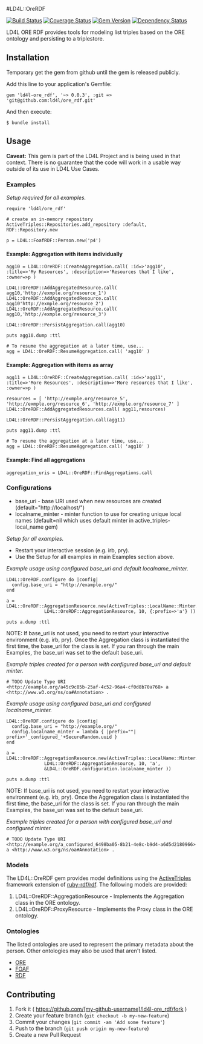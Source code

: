 #LD4L::OreRDF

[![Build Status](https://travis-ci.org/ld4l/ore_rdf.png?branch=rework_with_service_objects)](https://travis-ci.org/ld4l/ore_rdf) 
[![Coverage Status](https://coveralls.io/repos/ld4l/ore_rdf/badge.png?branch=rework_with_service_objects)](https://coveralls.io/r/ld4l/ore_rdf?branch=rework_with_service_objects)
[![Gem Version](https://badge.fury.io/rb/ld4l-ore_rdf.svg)](http://badge.fury.io/rb/ld4l-ore_rdf)
[![Dependency Status](https://www.versioneye.com/ruby/ld4l-ore_rdf/0.0.3/badge.svg)](https://www.versioneye.com/ruby/ld4l-ore_rdf/0.0.3)



LD4L ORE RDF provides tools for modeling list triples based on the ORE ontology and persisting to a triplestore.


## Installation

Temporary get the gem from github until the gem is released publicly.

Add this line to your application's Gemfile:

<!--    gem 'ld4l-ore_rdf' -->
    gem 'ld4l-ore_rdf', '~> 0.0.3', :git => 'git@github.com:ld4l/ore_rdf.git'
    

And then execute:

    $ bundle install

<!--
Or install it yourself as:

    $ gem install ld4l-ore_rdf
-->


## Usage

**Caveat:** This gem is part of the LD4L Project and is being used in that context.  There is no guarantee that the 
code will work in a usable way outside of its use in LD4L Use Cases.

### Examples

*Setup required for all examples.*
```
require 'ld4l/ore_rdf'

# create an in-memory repository
ActiveTriples::Repositories.add_repository :default, RDF::Repository.new

p = LD4L::FoafRDF::Person.new('p4')
```

#### Example: Aggregation with items individually
```
agg10 = LD4L::OreRDF::CreateAggregation.call( :id=>'agg10', :title=>'My Resources', :description=>'Resources that I like', :owner=>p )

LD4L::OreRDF::AddAggregatedResource.call( agg10,'http://exmple.org/resource_1')
LD4L::OreRDF::AddAggregatedResource.call( agg10'http://exmple.org/resource_2')
LD4L::OreRDF::AddAggregatedResource.call( agg10,'http://exmple.org/resource_3')

LD4L::OreRDF::PersistAggregation.call(agg10)

puts agg10.dump :ttl

# To resume the aggregation at a later time, use...
agg = LD4L::OreRDF::ResumeAggregation.call( 'agg10' )
```

#### Example: Aggregation with items as array
```
agg11 = LD4L::OreRDF::CreateAggregation.call( :id=>'agg11', :title=>'More Resources', :description=>'More resources that I like', :owner=>p )

resources = [ 'http://exmple.org/resource_5', 'http://exmple.org/resource_6', 'http://exmple.org/resource_7' ]
LD4L::OreRDF::AddAggregatedResources.call( agg11,resources)

LD4L::OreRDF::PersistAggregation.call(agg11)

puts agg11.dump :ttl

# To resume the aggregation at a later time, use...
agg = LD4L::OreRDF::ResumeAggregation.call( 'agg10' )
```

#### Example: Find all aggregations
```
aggregation_uris = LD4L::OreRDF::FindAggregations.call
```


### Configurations

* base_uri - base URI used when new resources are created (default="http://localhost/")
* localname_minter - minter function to use for creating unique local names (default=nil which uses default minter in active_triples-local_name gem)

*Setup for all examples.*

* Restart your interactive session (e.g. irb, pry).
* Use the Setup for all examples in main Examples section above.

*Example usage using configured base_uri and default localname_minter.*
```
LD4L::OreRDF.configure do |config|
  config.base_uri = "http://example.org/"
end

a = LD4L::OreRDF::AggregationResource.new(ActiveTriples::LocalName::Minter.generate_local_name(
              LD4L::OreRDF::AggregationResource, 10, {:prefix=>'a'} ))

puts a.dump :ttl
```
NOTE: If base_uri is not used, you need to restart your interactive environment (e.g. irb, pry).  Once the 
  Aggregation class is instantiated the first time, the base_uri for the class is set.  If you ran
  through the main Examples, the base_uri was set to the default base_uri.


*Example triples created for a person with configured base_uri and default minter.*
```
# TODO Update Type URI
<http://example.org/a45c9c85b-25af-4c52-96a4-cf0d8b70a768> a <http://www.w3.org/ns/oa#Annotation> .
```

*Example usage using configured base_uri and configured localname_minter.*
```
LD4L::OreRDF.configure do |config|
  config.base_uri = "http://example.org/"
  config.localname_minter = lambda { |prefix=""| prefix+'_configured_'+SecureRandom.uuid }
end

a = LD4L::OreRDF::AggregationResource.new(ActiveTriples::LocalName::Minter.generate_local_name(
              LD4L::OreRDF::AggregationResource, 10, 'a',
              &LD4L::OreRDF.configuration.localname_minter ))

puts a.dump :ttl
```
NOTE: If base_uri is not used, you need to restart your interactive environment (e.g. irb, pry).  Once the 
  Aggregation class is instantiated the first time, the base_uri for the class is set.  If you ran
  through the main Examples, the base_uri was set to the default base_uri.


*Example triples created for a person with configured base_uri and configured minter.*
```
# TODO Update Type URI
<http://example.org/a_configured_6498ba05-8b21-4e8c-b9d4-a6d5d2180966> a <http://www.w3.org/ns/oa#Annotation> .
```


### Models

The LD4L::OreRDF gem provides model definitions using the 
[ActiveTriples](https://github.com/ActiveTriples/ActiveTriples) framework extension of 
[ruby-rdf/rdf](https://github.com/ruby-rdf/rdf).  The following models are provided:

1. LD4L::OreRDF::AggregationResource - Implements the Aggregation class in the ORE ontology.
1. LD4L::OreRDF::ProxyResource - Implements the Proxy class in the ORE ontology.

### Ontologies

The listed ontologies are used to represent the primary metadata about the person.
Other ontologies may also be used that aren't listed.
 
* [ORE](http://www.openarchives.org/ore/1.0/vocabulary)
* [FOAF](http://xmlns.com/foaf/spec/)
* [RDF](http://www.w3.org/TR/rdf-syntax-grammar/)


## Contributing

1. Fork it ( https://github.com/[my-github-username]/ld4l-ore_rdf/fork )
2. Create your feature branch (`git checkout -b my-new-feature`)
3. Commit your changes (`git commit -am 'Add some feature'`)
4. Push to the branch (`git push origin my-new-feature`)
5. Create a new Pull Request
